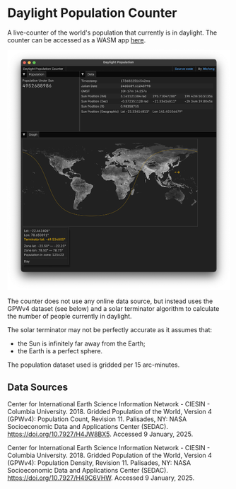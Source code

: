 # Daylight Population Counter

A live-counter of the world's population that currently is in daylight. The counter can be accessed as a WASM app [here](https://daylight.micfong.space).

<img width="800" alt="Screenshot 2024-10-21 at 16 30 36" src="screenshot.png">

The counter does not use any online data source, but instead uses the GPWv4 dataset (see below) and a solar terminator algorithm to calculate the number of people currently in daylight.

The solar terminator may not be perfectly accurate as it assumes that:
- the Sun is infinitely far away from the Earth;
- the Earth is a perfect sphere.

The population dataset used is gridded per 15 arc-minutes.

## Data Sources

Center for International Earth Science Information Network - CIESIN - Columbia University. 2018. Gridded Population of the World, Version 4 (GPWv4): Population Count, Revision 11. Palisades, NY: NASA Socioeconomic Data and Applications Center (SEDAC). https://doi.org/10.7927/H4JW8BX5. Accessed 9 January, 2025.

Center for International Earth Science Information Network - CIESIN - Columbia University. 2018. Gridded Population of the World, Version 4 (GPWv4): Population Density, Revision 11. Palisades, NY: NASA Socioeconomic Data and Applications Center (SEDAC). https://doi.org/10.7927/H49C6VHW. Accessed 9 January, 2025.
